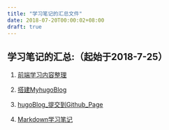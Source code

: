 ```yaml
---
title: "学习笔记的汇总文件"
date: 2018-07-20T00:00:02+08:00
draft: true
---
```

## 学习笔记的汇总:（起始于2018-7-25）

1. [前端学习内容整理](https://geek-lhj.github.io/post/front-end_learning_content/)

2. [搭建MyhugoBlog](https://geek-lhj.github.io/post/hugo_initsetting/)

3. [hugoBlog_提交到Github_Page](https://geek-lhj.github.io/post/hugo_submit/)

4. [Markdown学习笔记](https://geek-lhj.github.io/post/markdown_learningnotes-ok/)